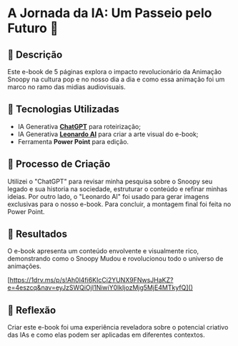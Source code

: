 # A Jornada da IA: Um Passeio pelo Futuro 🌌

## 📒 Descrição
Este e-book de 5 páginas explora o impacto revolucionário da Animação Snoopy na cultura pop e no nosso dia a dia e como essa animação foi um marco no ramo das midias audiovisuais.

## 🤖 Tecnologias Utilizadas
- IA Generativa **[ChatGPT](https://chat.openai.com)** para roteirização;
- IA Generativa **[Leonardo AI](https://leonardo.ai)** para criar a arte visual do e-book;
- Ferramenta **Power Point** para edição.

## 🧐 Processo de Criação
Utilizei o "ChatGPT" para revisar minha pesquisa sobre o Snoopy seu legado e sua historia na sociedade, estruturar o conteúdo e refinar minhas ideias. Por outro lado, o "Leonardo AI" foi usado para gerar imagens exclusivas para o nosso e-book. Para concluir, a montagem final foi feita no Power Point.

## 🚀 Resultados
O e-book apresenta um conteúdo envolvente e visualmente rico, demonstrando como o Snoopy Mudou e rovolucionou todo o universo de animações.

[https://1drv.ms/p/s!Ah0l4fi6KIcCi2YUNX9FNwsJHaKZ?e=4eszcq&nav=eyJzSWQiOjI1NiwiY0lkIjozMjg5MjE4MTkyfQ]()

## 💭 Reflexão
Criar este e-book foi uma experiência reveladora sobre o potencial criativo das IAs e como elas podem ser aplicadas em diferentes contextos.
